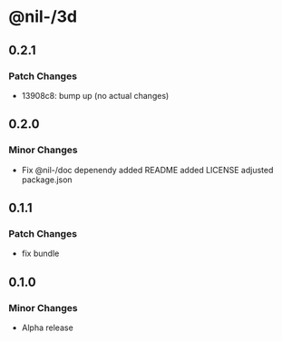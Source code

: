 # @nil-/3d

## 0.2.1

### Patch Changes

-   13908c8: bump up (no actual changes)

## 0.2.0

### Minor Changes

-   Fix @nil-/doc depenendy
    added README
    added LICENSE
    adjusted package.json

## 0.1.1

### Patch Changes

-   fix bundle

## 0.1.0

### Minor Changes

-   Alpha release
